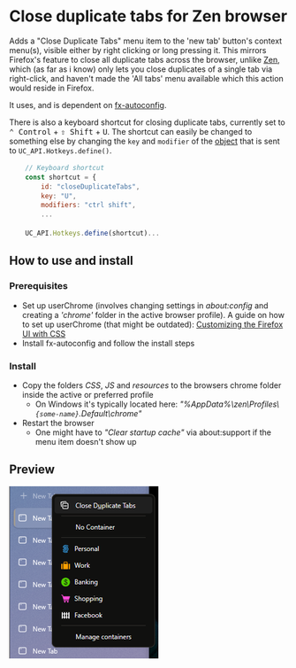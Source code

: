 # Close duplicate tabs for Zen browser

Adds a "Close Duplicate Tabs" menu item to the 'new tab' button's context menu(s), visible either by right clicking or long pressing it. This mirrors Firefox's feature to close all duplicate tabs across the browser, unlike [Zen](https://zen-browser.app/ "Zen Browser"), which (as far as i know) only lets you close duplicates of a single tab via right-click, and haven't made the 'All tabs' menu available which this action would reside in Firefox.

It uses, and is dependent on [fx-autoconfig](https://github.com/MrOtherGuy/fx-autoconfig).

There is also a keyboard shortcut for closing duplicate tabs, currently set to <kbd>⌃ Control</kbd> + <kbd>⇧ Shift</kbd> + <kbd>U</kbd>. The shortcut can easily be changed to something else by changing the `key` and `modifier` of the [object](https://github.com/olavhaug1/zen-close-duplicate-tabs/blob/8834ebf1cfc63b3a5d4d63cd480a7884a6d1aeab/JS/duplicateTabsButton.uc.mjs#L66) that is sent to `UC_API.Hotkeys.define()`.

```js
    // Keyboard shortcut
    const shortcut = {
        id: "closeDuplicateTabs",
        key: "U",
        modifiers: "ctrl shift",
        ...

    UC_API.Hotkeys.define(shortcut)...
```

## How to use and install

### Prerequisites

* Set up userChrome (involves changing settings in _about:config_ and creating a _'chrome'_ folder in the active browser profile). A guide on how to set up userChrome (that might be outdated): [Customizing the Firefox UI with CSS](https://www.reddit.com/r/firefox/wiki/userchrome/)
* Install fx-autoconfig and follow the install steps

### Install

* Copy the folders _CSS_, _JS_ and _resources_ to the browsers chrome folder inside the active or preferred profile
  * On Windows it's typically located here: _"%AppData%\zen\Profiles\\`{some-name}`.Default\chrome"_
* Restart the browser
  * One might have to _"Clear startup cache"_ via about:support if the menu item doesn't show up

## Preview

![preview](preview.png)
